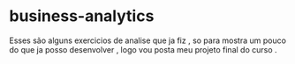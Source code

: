 # business-analytics
Esses  são alguns exercicios de analise que ja fiz , so para mostra um pouco do que ja posso desenvolver , logo vou posta meu projeto final  do curso . 
